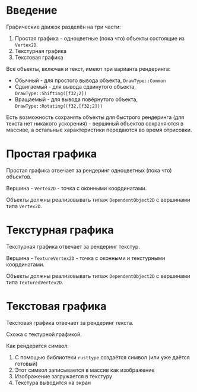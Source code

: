 # Введение

Графические движок разделён на три части:
1. Простая графика - одноцветные (пока что) объекты состоящие из `Vertex2D`.
2. Текстурная графика
3. Текстовая графика

Все объекты, включая и текст, имеют три варианта рендеринга:
 - Обычный - для простого вывода объекта, `DrawType::Common`
 - Сдвигаемый - для вывода сдвинутого объекта, `DrawType::Shifting([f32;2])`
 - Вращаемый - для вывода повёрнутого объекта, `DrawType::Rotating((f32,[f32;2]))`

Есть возможность сохранять объекты для быстрого рендеринга (для текста нет никакого ускорения) -
вершиный объектов сохраняются в массиве, а остальные характеристики передаются во время отрисовки.

# Простая графика

Простая графика отвечает за рендеринг одноцветных (пока что) объектов.

Вершина - `Vertex2D` - точка с оконными координатами.

Объекты должны реализовывать типаж `DependentObject2D` c вершинами типа `Vertex2D`.


# Текстурная графика

Текстурная графика отвечает за рендеринг текстур.

Вершина - `TextureVertex2D` - точка с оконными и текстурными координатами.

Объекты должны реализовывать типаж `DependentObject2D` c вершинами типа `TexturedVertex2D`.



# Текстовая графика

Текстовая графика отвечает за рендеринг текста.

Схожа с тектурной графикой.

Как рендерится символ:
1. С помощью библиотеки `rusttype` создаётся символ (или уже даётся готовый)
2. Этот символ записывается в массив как изображение
3. Изображение загружается в текстуру
4. Текстура выводится на экран
